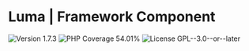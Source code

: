 # Luma | Framework Component

<div>
<!-- Version Badge -->
<img src="https://img.shields.io/badge/Version-1.7.3-blue" alt="Version 1.7.3">
<!-- PHP Coverage Badge -->
<img src="https://img.shields.io/badge/PHP Coverage-54.01%25-red" alt="PHP Coverage 54.01%">
<!-- License Badge -->
<img src="https://img.shields.io/badge/License-GPL--3.0--or--later-34ad9b" alt="License GPL--3.0--or--later">
</div>